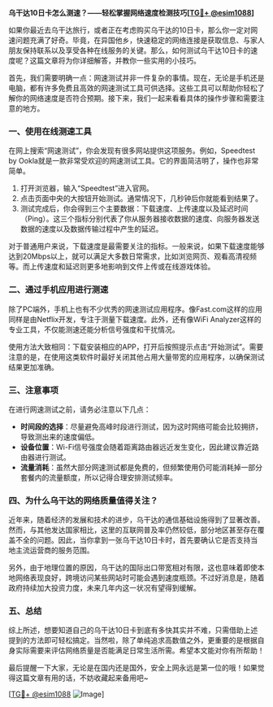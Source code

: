 **乌干达10日卡怎么测速？——轻松掌握网络速度检测技巧[[TG💪+ @esim1088](https://t.me/s/esim1088)]**

如果你最近去乌干达旅行，或者正在考虑购买乌干达的10日卡，那么你一定对网速问题充满了好奇。毕竟，在异国他乡，快速稳定的网络连接是获取信息、与家人朋友保持联系以及享受各种在线服务的关键。那么，如何测试乌干达10日卡的速度呢？这篇文章将为你详细解答，并教你一些实用的小技巧。

首先，我们需要明确一点：网速测试并非一件复杂的事情。现在，无论是手机还是电脑，都有许多免费且高效的网速测试工具可供选择。这些工具可以帮助你轻松了解你的网络速度是否符合预期。接下来，我们一起来看看具体的操作步骤和需要注意的地方。

### 一、使用在线测速工具

在网上搜索“网速测试”，你会发现有很多网站提供这项服务。例如，Speedtest by Ookla就是一款非常受欢迎的网速测试工具。它的界面简洁明了，操作也非常简单。

1. 打开浏览器，输入“Speedtest”进入官网。
2. 点击页面中央的大按钮开始测试。通常情况下，几秒钟后你就能看到结果了。
3. 测试完成后，你会得到三个主要数据：下载速度、上传速度以及延迟时间（Ping）。这三个指标分别代表了你从服务器接收数据的速度、向服务器发送数据的速度以及数据传输过程中产生的延迟。

对于普通用户来说，下载速度是最需要关注的指标。一般来说，如果下载速度能够达到20Mbps以上，就可以满足大多数日常需求，比如浏览网页、观看高清视频等。而上传速度和延迟则更多地影响到文件上传或在线游戏体验。

### 二、通过手机应用进行测速

除了PC端外，手机上也有不少优秀的网速测试应用程序。像Fast.com这样的应用同样是由Netflix开发，专注于测量下载速度。此外，还有像WiFi Analyzer这样的专业工具，不仅能测速还能分析信号强度和干扰情况。

使用方法大致相同：下载安装相应的APP，打开后按照提示点击“开始测试”。需要注意的是，在使用这类软件时最好关闭其他占用大量带宽的应用程序，以确保测试结果更加准确。

### 三、注意事项

在进行网速测试之前，请务必注意以下几点：

- **时间段的选择**：尽量避免高峰时段进行测试，因为这时网络可能会比较拥挤，导致测出来的速度偏低。
- **设备位置**：Wi-Fi信号强度会随着距离路由器远近发生变化，因此建议靠近路由器进行测试。
- **流量消耗**：虽然大部分网速测试都是免费的，但频繁使用仍可能消耗掉一部分套餐内的流量额度，所以记得合理安排测试频率。

### 四、为什么乌干达的网络质量值得关注？

近年来，随着经济的发展和技术的进步，乌干达的通信基础设施得到了显著改善。然而，与其他发达国家相比，这里的互联网普及率仍然较低，部分地区甚至存在覆盖不全的问题。因此，当你拿到一张乌干达10日卡时，首先要确认它是否支持当地主流运营商的服务范围。

另外，由于地理位置的原因，乌干达的国际出口带宽相对有限，这也意味着即使本地网络表现良好，跨境访问某些网站时可能会遇到速度瓶颈。不过好消息是，随着政府持续加大投资力度，未来几年内这一状况有望得到缓解。

### 五、总结

综上所述，想要知道自己的乌干达10日卡到底有多快其实并不难，只需借助上述提到的方法即可轻松搞定。当然啦，除了单纯追求高数值之外，更重要的是根据自身实际需要来评估网络质量是否能满足日常生活所需。希望本文能对你有所帮助！

最后提醒一下大家，无论是在国内还是国外，安全上网永远是第一位的哦！如果觉得这篇文章有用的话，不妨收藏起来备用吧~ 

[[TG💪+ @esim1088](https://t.me/s/esim1088) ![Image](https://i.postimg.cc/4NQfJmqS/Snipaste-2025-05-13-00-14-12.png)]